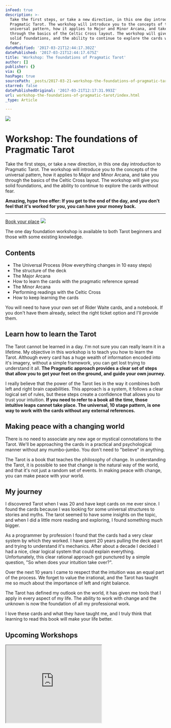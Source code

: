```yaml
---
inFeed: true
description: >-
  Take the first steps, or take a new direction, in this one day introduction to
  Pragmatic Tarot. The workshop will introduce you to the concepts of the
  universal pattern, how it applies to Major and Minor Arcana, and take you
  through the basics of the Celtic Cross layout. The workshop will give you
  solid foundations, and the ability to continue to explore the cards without
  fear.
dateModified: '2017-03-21T12:44:17.302Z'
datePublished: '2017-03-21T12:44:17.675Z'
title: 'Workshop: The foundations of Pragmatic Tarot'
author: []
publisher: {}
via: {}
hasPage: true
sourcePath: _posts/2017-03-21-workshop-the-foundations-of-pragmatic-tarot.md
starred: false
datePublishedOriginal: '2017-03-21T12:17:31.993Z'
url: workshop-the-foundations-of-pragmatic-tarot/index.html
_type: Article

---
```

![](https://the-grid-user-content.s3-us-west-2.amazonaws.com/a5defa0f-d362-4e40-9ff3-117d1c1bddfc.jpg)

# Workshop: The foundations of Pragmatic Tarot

Take the first steps, or take a new direction, in this one day introduction to Pragmatic Tarot. The workshop will introduce you to the concepts of the universal pattern, how it applies to Major and Minor Arcana, and take you through the basics of the Celtic Cross layout. The workshop will give you solid foundations, and the ability to continue to explore the cards without fear.

**Amazing, hype free offer: If you get to the end of the day, and you don't feel that it's worked for you, you can have your money back.**

---

[Book your place][0]
![](https://the-grid-user-content.s3-us-west-2.amazonaws.com/6fbe4700-f5e2-4102-99c5-46ef53e32061.jpg)

The one day foundation workshop is available to both Tarot beginners and those with some existing knowledge.

## Contents

* The Universal Process (How everything changes in 10 easy steps)
* The structure of the deck
* The Major Arcana
* How to learn the cards with the pragmatic reference spread
* The Minor Arcana
* Performing readings with the Celtic Cross
* How to keep learning the cards

You will need to have your own set of Rider Waite cards, and a notebook. If you don't have them already, select the right ticket option and I'll provide them.

## Learn how to learn the Tarot

The Tarot cannot be learned in a day. I'm not sure you can really learn it in a lifetime. My objective in this workshop is to teach you how to learn the Tarot. Although every card has a huge wealth of information encoded into it's imagery, without a simple framework, you can get lost trying to understand it all. **The Pragmatic approach provides a clear set of steps that allow you to get your feet on the ground, and guide your own journey.**

I really believe that the power of the Tarot lies in the way it combines both left and right brain capabilities. This approach is a system, it follows a clear logical set of rules, but these steps create a confidence that allows you to trust your intuition. **If you need to refer to a book all the time, those intuitive leaps cannot take place. The universal, 10 stage pattern, is one way to work with the cards without any external references.**

## Making peace with a changing world

There is no need to associate any new age or mystical connotations to the Tarot. We'll be approaching the cards in a practical and psychological manner without any mumbo-jumbo. You don't need to "believe" in anything.

The Tarot is a book that teaches the philosophy of change. In understanding the Tarot, it is possible to see that change is the natural way of the world, and that it's not just a random set of events. In making peace with change, you can make peace with your world.

## My journey

I discovered Tarot when I was 20 and have kept cards on me ever since. I found the cards because I was looking for some universal structures to stories and myths. The tarot seemed to have some insights on the topic, and when I did a little more reading and exploring, I found something much bigger.

As a programmer by profession I found that the cards had a very clear system by which they worked. I have spent 20 years pulling the deck apart and trying to understand it's mechanics. After about a decade I decided I had a nice, clear logical system that could explain everything. Unfortunately, this clear rational approach got punctured by a simple question, "So when does your intuition take over?".

Over the next 10 years I came to respect that the intuition was an equal part of the process. We forget to value the irrational, and the Tarot has taught me so much about the importance of left and right balance.

The Tarot has defined my outlook on the world, it has given me tools that I apply in every aspect of my life. The ability to work with change and the unknown is now the foundation of all my professional work.

I love these cards and what they have taught me, and I truly think that learning to read this book will make your life better.

## Upcoming Workshops

<iframe src="https://the-grid.github.io/ed-userhtml/?g=eJx9kdtOwzAMhl_FMoIrunYbJ3XNEAgkLnkD5KbuFjVLqtRbV56edAcQQuImiu349-8vRdeSA1MpLL1vcFmkY2JZVGYHnQyWFfamknU-zbLLBQjvJSFrVi63XMsiNpg60IahC1phmvKOnZTBCE-0n2ybVIxuWLokNnJwZB85DpvPs5vpw302nc2vAteKRTeCcFAqfag4KMwQ1mxWa1E4v4vBwYbC0QfCLrrUfHz0c91QWBl37ro9J06dMe508NYat1JIW_EIZK3vJZCLIoGdHhRK2PLI4bjXLxK1d5LUtDF2yN_Y7jguR9fwFAzZBRyqnfnkfDpr9wtoqariqEiu3UMGt2PuaCg_1P_lCsuCQFvqOoWt7zlwlZRDwiWezWhvfcjh4unlOXu-O0lUrH0gMd7l4LzjKCRxJEccH6Ul10ReI3Bci7R5mvZ9P_nzZbh8P06EcoDX72qRUsQScZzOL1QTwOI" height="244" style=""></iframe>



[0]: http://pragmatictarot.com/workshop-the-foundations-of-pragmatic-tarot#book